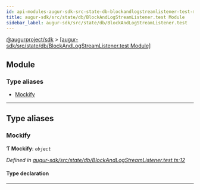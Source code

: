 ```yaml
---
id: api-modules-augur-sdk-src-state-db-blockandlogstreamlistener-test-module
title: augur-sdk/src/state/db/BlockAndLogStreamListener.test Module
sidebar_label: augur-sdk/src/state/db/BlockAndLogStreamListener.test
---
```


[@augurproject/sdk](api-readme.md) > [[augur-sdk/src/state/db/BlockAndLogStreamListener.test Module]](api-modules-augur-sdk-src-state-db-blockandlogstreamlistener-test-module.md)

## Module

### Type aliases

* [Mockify](api-modules-augur-sdk-src-state-db-blockandlogstreamlistener-test-module.md#mockify)

---

## Type aliases

<a id="mockify"></a>

###  Mockify

**Ƭ Mockify**: *`object`*

*Defined in [augur-sdk/src/state/db/BlockAndLogStreamListener.test.ts:12](https://github.com/AugurProject/augur/blob/3727cd4ec9/packages/augur-sdk/src/state/db/BlockAndLogStreamListener.test.ts#L12)*

#### Type declaration

___

